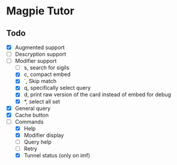 # Magpie Tutor

## Todo

-   [x] Augmented support
-   [ ] Descryption support
-   [ ] Modifier support
    -   [ ] s, search for sigils
    -   [x] c, compact embed
    -   [x] `, Skip match
    -   [x] q, specifically select query
    -   [x] d, print raw version of the card instead of embed for debug
    -   [x] \*, select all set
-   [x] General query
-   [x] Cache button
-   [ ] Commands
    -   [x] Help
    -   [x] Modifier display
    -   [ ] Query help
    -   [ ] Retry
    -   [x] Tunnel status (only on imf)
